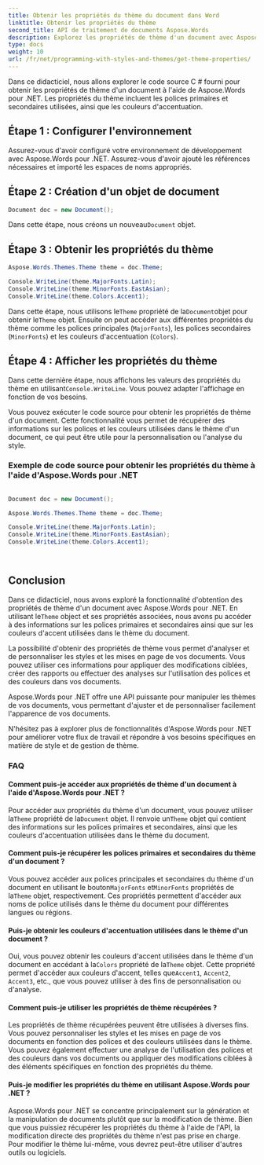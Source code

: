 ```yaml
---
title: Obtenir les propriétés du thème du document dans Word
linktitle: Obtenir les propriétés du thème
second_title: API de traitement de documents Aspose.Words
description: Explorez les propriétés de thème d'un document avec Aspose.Words pour .NET. Personnalisez les styles et les couleurs pour un look unique.
type: docs
weight: 10
url: /fr/net/programming-with-styles-and-themes/get-theme-properties/
---
```


Dans ce didacticiel, nous allons explorer le code source C # fourni pour obtenir les propriétés de thème d'un document à l'aide de Aspose.Words pour .NET. Les propriétés du thème incluent les polices primaires et secondaires utilisées, ainsi que les couleurs d'accentuation.

## Étape 1 : Configurer l'environnement

Assurez-vous d'avoir configuré votre environnement de développement avec Aspose.Words pour .NET. Assurez-vous d'avoir ajouté les références nécessaires et importé les espaces de noms appropriés.

## Étape 2 : Création d'un objet de document

```csharp
Document doc = new Document();
```

 Dans cette étape, nous créons un nouveau`Document` objet.

## Étape 3 : Obtenir les propriétés du thème

```csharp
Aspose.Words.Themes.Theme theme = doc.Theme;

Console.WriteLine(theme.MajorFonts.Latin);
Console.WriteLine(theme.MinorFonts.EastAsian);
Console.WriteLine(theme.Colors.Accent1);
```

 Dans cette étape, nous utilisons le`Theme` propriété de la`Document`objet pour obtenir le`Theme` objet. Ensuite on peut accéder aux différentes propriétés du thème comme les polices principales (`MajorFonts`), les polices secondaires (`MinorFonts`) et les couleurs d'accentuation (`Colors`).

## Étape 4 : Afficher les propriétés du thème

 Dans cette dernière étape, nous affichons les valeurs des propriétés du thème en utilisant`Console.WriteLine`. Vous pouvez adapter l'affichage en fonction de vos besoins.

Vous pouvez exécuter le code source pour obtenir les propriétés de thème d'un document. Cette fonctionnalité vous permet de récupérer des informations sur les polices et les couleurs utilisées dans le thème d'un document, ce qui peut être utile pour la personnalisation ou l'analyse du style.

### Exemple de code source pour obtenir les propriétés du thème à l'aide d'Aspose.Words pour .NET 
```csharp
 
Document doc = new Document();

Aspose.Words.Themes.Theme theme = doc.Theme;

Console.WriteLine(theme.MajorFonts.Latin);
Console.WriteLine(theme.MinorFonts.EastAsian);
Console.WriteLine(theme.Colors.Accent1);

        
```

## Conclusion

 Dans ce didacticiel, nous avons exploré la fonctionnalité d'obtention des propriétés de thème d'un document avec Aspose.Words pour .NET. En utilisant le`Theme` object et ses propriétés associées, nous avons pu accéder à des informations sur les polices primaires et secondaires ainsi que sur les couleurs d'accent utilisées dans le thème du document.

La possibilité d'obtenir des propriétés de thème vous permet d'analyser et de personnaliser les styles et les mises en page de vos documents. Vous pouvez utiliser ces informations pour appliquer des modifications ciblées, créer des rapports ou effectuer des analyses sur l'utilisation des polices et des couleurs dans vos documents.

Aspose.Words pour .NET offre une API puissante pour manipuler les thèmes de vos documents, vous permettant d'ajuster et de personnaliser facilement l'apparence de vos documents.

N'hésitez pas à explorer plus de fonctionnalités d'Aspose.Words pour .NET pour améliorer votre flux de travail et répondre à vos besoins spécifiques en matière de style et de gestion de thème.

### FAQ

#### Comment puis-je accéder aux propriétés de thème d'un document à l'aide d'Aspose.Words pour .NET ?

 Pour accéder aux propriétés du thème d'un document, vous pouvez utiliser la`Theme` propriété de la`Document` objet. Il renvoie un`Theme` objet qui contient des informations sur les polices primaires et secondaires, ainsi que les couleurs d'accentuation utilisées dans le thème du document.

#### Comment puis-je récupérer les polices primaires et secondaires du thème d'un document ?

Vous pouvez accéder aux polices principales et secondaires du thème d'un document en utilisant le bouton`MajorFonts` et`MinorFonts` propriétés de la`Theme` objet, respectivement. Ces propriétés permettent d'accéder aux noms de police utilisés dans le thème du document pour différentes langues ou régions.

#### Puis-je obtenir les couleurs d'accentuation utilisées dans le thème d'un document ?

 Oui, vous pouvez obtenir les couleurs d'accent utilisées dans le thème d'un document en accédant à la`Colors` propriété de la`Theme` objet. Cette propriété permet d'accéder aux couleurs d'accent, telles que`Accent1`, `Accent2`, `Accent3`, etc., que vous pouvez utiliser à des fins de personnalisation ou d'analyse.

#### Comment puis-je utiliser les propriétés de thème récupérées ?

Les propriétés de thème récupérées peuvent être utilisées à diverses fins. Vous pouvez personnaliser les styles et les mises en page de vos documents en fonction des polices et des couleurs utilisées dans le thème. Vous pouvez également effectuer une analyse de l'utilisation des polices et des couleurs dans vos documents ou appliquer des modifications ciblées à des éléments spécifiques en fonction des propriétés du thème.

#### Puis-je modifier les propriétés du thème en utilisant Aspose.Words pour .NET ?

Aspose.Words pour .NET se concentre principalement sur la génération et la manipulation de documents plutôt que sur la modification de thème. Bien que vous puissiez récupérer les propriétés du thème à l'aide de l'API, la modification directe des propriétés du thème n'est pas prise en charge. Pour modifier le thème lui-même, vous devrez peut-être utiliser d'autres outils ou logiciels.
